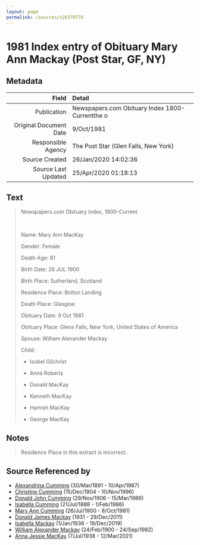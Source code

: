 ```yaml
---
layout: page
permalink: /sources/s26370776
---
```


# 1981 Index entry of Obituary Mary Ann Mackay (Post Star, GF, NY)

## Metadata

Field | Detail
---:|:---
Publication | Newspapers.com Obituary Index 1800-Currentthe o
Original Document Date | 9/Oct/1981
Responsible Agency | The Post Star (Glen Falls, New York)
Source Created | 26/Jan/2020 14:02:36
Source Last Updated | 25/Apr/2020 01:18:13

## Text

> Newspapers.com Obituary Index, 1800-Current
>
> <br/>
>
> Name: Mary Ann MacKay
>
> Gender: Female
>
> Death Age: 81
>
> Birth Date: 26 JUL 1900
>
> Birth Place: Sutherland, Scotland
>
> Residence Place: Bolton Landing
>
> Death Place: Glasgow
>
> Obituary Date: 9 Oct 1981
>
> Obituary Place: Glens Falls, New York, United States of America
>
> Spouse: William Alexander Mackay
>
> Child: 
>
>   * Isobel Gilchrist
>
>   * Anna Roberts
>
>   * Donald MacKay
>
>   * Kenneth MacKay
>
>   * Hamish MacKay
>
>   * George MacKay
>

## Notes

> Residence Place in this extract is incorrect.
>


## Source Referenced by

* [Alexandrina Cumming](../people/@57186713@-alexandrina-cumming-b1891-3-30-d1987-4-10.md) (30/Mar/1891 - 10/Apr/1987)
* [Christine Cumming](../people/@24328630@-christine-cumming-b1904-12-15-d1996-11-10.md) (15/Dec/1904 - 10/Nov/1996)
* [Donald John Cumming](../people/@22331378@-donald-john-cumming-b1906-11-29-d1986-3-15.md) (29/Nov/1906 - 15/Mar/1986)
* [Isabella Cumming](../people/@84684994@-isabella-cumming-b1888-7-21-d1986-2-1.md) (21/Jul/1888 - 1/Feb/1986)
* [Mary Ann Cumming](../people/@48241984@-mary-ann-cumming-b1900-7-26-d1981-10-8.md) (26/Jul/1900 - 8/Oct/1981)
* [Donald James Mackay](../people/@43065376@-donald-james-mackay-b1931-d2011-12-29.md) (1931 - 29/Dec/2011)
* [Isabella Mackay](../people/@25303611@-isabella-mackay-b1936-1-1-d2019-12-19.md) (1/Jan/1936 - 19/Dec/2019)
* [William Alexander Mackay](../people/@9383584@-william-alexander-mackay-b1900-2-24-d1982-9-24.md) (24/Feb/1900 - 24/Sep/1982)
* [Anna Jessie MacKay](../people/@41265374@-anna-jessie-mackay-b1938-7-7-d2021-3-12.md) (7/Jul/1938 - 12/Mar/2021)
